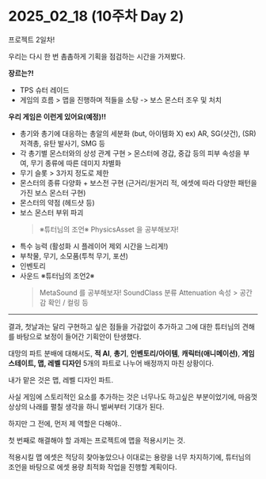 # 2025_02_18 (10주차 Day 2)

프로젝트 2일차! <br>

우리는 다시 한 번 촘촘하게 기획을 점검하는 시간을 가져봤다. <br>

**장르는?!**
- TPS 슈터 레이드
- 게임의 흐름 > 맵을 진행하며 적들을 소탕 -> 보스 몬스터 조우 및 처치

**우리 게임은 이런게 있어요(예정)!!**
- 총기와 총기에 대응하는 총알의 세분화 (but, 아이템화 X) 
ex) AR, SG(샷건), (SR)저격총, 유탄 발사기, SMG 등
- 각 총기별 몬스터와의 상성 관계 구현 > 몬스터에 경갑, 중갑 등의 피부 속성을 부여, 무기 종류에 따른 데미지 차별화
- 무기 슬롯 > 3가지 정도로 제한
- 몬스터의 종류 다양화 + 보스전 구현 (근거리/원거리 적, 에셋에 따라 다양한 패턴을 가진 보스 몬스터 구현)
- 몬스터의 약점 (헤드샷 등)
- 보스 몬스터 부위 파괴
    > ※튜터님의 조언※ PhysicsAsset 을 공부해보자!
- 특수 능력 (활성화 시 플레이어 제외 시간을 느리게!)
- 부착물, 무기, 소모품(투척 무기, 포션)
- 인벤토리
- 사운드 ※튜터님의 조언2※
    > MetaSound 를 공부해보자!
    > SoundClass 분류
    > Attenuation 속성 > 공간감 확인 / 컬링 등

---

결과, 첫날과는 달리 구현하고 싶은 점들을 가감없이 추가하고 그에 대한 튜터님의 견해를 바탕으로 보정이 들어간 기획안이 탄생했다. <br>

대망의 파트 분배에 대해서도, **적 AI**, **총기**, **인벤토리/아이템**, **캐릭터(애니메이션)**, **게임 스테이트, 맵, 레벨 디자인** 5개의 파트로 나누어 배정까지 마친 상황이다. <br>

내가 맡은 것은 맵, 레벨 디자인 파트. <br>

사실 게임에 스토리적인 요소를 추가하는 것은 너무나도 하고싶은 부분이었기에, 마음껏 상상의 나래를 펼칠 생각을 하니 벌써부터 기대가 된다. <br>

하지만 그 전에, 먼저 제 역할은 다해야.. <br>

첫 번째로 해결해야 할 과제는 프로젝트에 맵을 적용시키는 것. <br>

적용시킬 맵 에셋은 적당히 찾아놓았으나 이대로는 용량을 너무 차지하기에, 튜터님의 조언을 바탕으로 에셋 용량 최적화 작업을 진행할 계획이다. <br>
